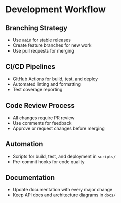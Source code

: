 # Development Workflow

## Branching Strategy
- Use `main` for stable releases
- Create feature branches for new work
- Use pull requests for merging

## CI/CD Pipelines
- GitHub Actions for build, test, and deploy
- Automated linting and formatting
- Test coverage reporting

## Code Review Process
- All changes require PR review
- Use comments for feedback
- Approve or request changes before merging

## Automation
- Scripts for build, test, and deployment in `scripts/`
- Pre-commit hooks for code quality

## Documentation
- Update documentation with every major change
- Keep API docs and architecture diagrams in `docs/`
